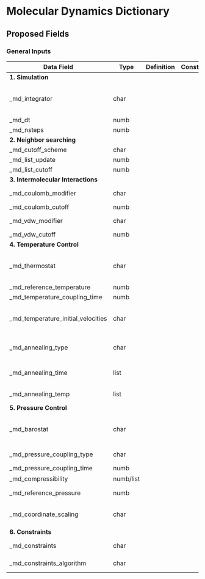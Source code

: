 # Molecular Dynamics Dictionary

## Proposed Fields
### General Inputs
| Data Field                         | Type      | Definition | Constraints | Units            | Example                                    |
|------------------------------------|-----------|------------|-------------|------------------|--------------------------------------------|
| **1. Simulation**                  |           |            |             |                  |                                            |
| _md_integrator                     | char      |            |             |                  | leap-frog algorithm, velocity Verlet, etc. |
| _md_dt                             | numb      |            |             | ps               | 0.001 ps                                   |
| _md_nsteps                         | numb      |            |             |                  | 1000000                                    |
| **2. Neighbor searching**          |           |            |             |                  |                                            |
| _md_cutoff_scheme                  | char      |            |             |                  | Verlet                                     |
| _md_list_update                    | numb      |            |             |                  | 10                                         |
| _md_list_cutoff                    | numb      |            |             | nm               | 1.0 nm                                     |
| **3. Intermolecular Interactions** |           |            |             |                  |                                            |
| _md_coulomb_modifier               | char      |            |             |                  | Potential-shift                            |
| _md_coulomb_cutoff                 | numb      |            |             | nm               | 1.0 nm                                     |
| _md_vdw_modifier                   | char      |            |             |                  | Potential-shift                            |
| _md_vdw_cutoff                     | numb      |            |             | nm               | 1.0 nm                                     |
| **4. Temperature Control**         |           |            |             |                  |                                            |
| _md_thermostat                     | char      |            |             |                  | berendsen, nose-hoover,  andersen          |
| _md_reference_temperature          | numb      |            |             | K                | 300 K                                      |
| _md_temperature_coupling_time      | numb      |            |             | ps               | 10.0 ps                                    |
| _md_temperature_initial_velocities | char      |            |             |                  | Sampled from Maxwell-Boltzmann             |
| _md_annealing_type                 | char      |            |             |                  | None, Single, Periodic                     |
| _md_annealing_time                 | list      |            |             | ps               | 500.0 500.0 500.0                          |
| _md_annealing_temp                 | list      |            |             | K                | 150 200 250                                |
| **5. Pressure Control**            |           |            |             |                  |                                            |
| _md_barostat                       | char      |            |             |                  | Berendsen, Parrinello-Rahman, C-rescale    |
| _md_pressure_coupling_type         | char      |            |             |                  | isotropic, anisotropic                     |
| _md_pressure_coupling_time         | numb      |            |             | ps               | 10.0 ps                                    |
| _md_compressibility                | numb/list |            |             | Pa<sup>-1</sup>  | 1.0                                        |
| _md_reference_pressure             | numb      |            |             | Pa               | 100000 Pa                                  |
| _md_coordinate_scaling             | char      |            |             |                  | "com" or "all-atoms"                       |
| **6. Constraints**                 |           |            |             |                  |                                            |
| _md_constraints                    | char      |            |             |                  | h-bonds, all, etc.                         |
| _md_constraints_algorithm          | char      |            |             |                  | LINCS, SHAKE                               |
